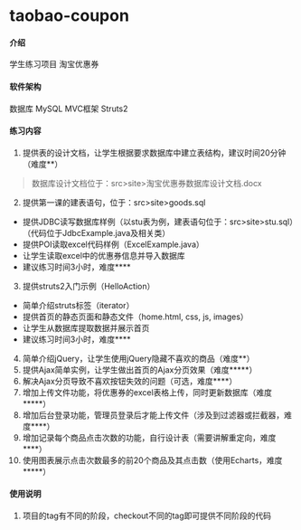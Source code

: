 # taobao-coupon

#### 介绍
学生练习项目
淘宝优惠券

#### 软件架构
数据库 MySQL
MVC框架 Struts2

#### 练习内容

1. 提供表的设计文档，让学生根据要求数据库中建立表结构，建议时间20分钟（难度**）
> 数据库设计文档位于：src>site>淘宝优惠券数据库设计文档.docx

2. 提供第一课的建表语句，位于：src>site>goods.sql
- 提供JDBC读写数据库样例（以stu表为例，建表语句位于：src>site>stu.sql）（代码位于JdbcExample.java及相关类）
- 提供POI读取excel代码样例（ExcelExample.java）
- 让学生读取excel中的优惠券信息并导入数据库
- 建议练习时间3小时，难度****

3. 提供struts2入门示例（HelloAction）
- 简单介绍struts标签（iterator）
- 提供首页的静态页面和静态文件（home.html, css, js, images）
- 让学生从数据库提取数据并展示首页
- 建议练习时间3小时，难度****

4. 简单介绍jQuery，让学生使用jQuery隐藏不喜欢的商品（难度**）
5. 提供Ajax简单实例，让学生做出首页的Ajax分页效果（难度*****）
6. 解决Ajax分页导致不喜欢按钮失效的问题（可选，难度****）
7. 增加上传文件功能，将优惠券的excel表格上传，同时更新数据库（难度*****）
8. 增加后台登录功能，管理员登录后才能上传文件（涉及到过滤器或拦截器，难度****）
9. 增加记录每个商品点击次数的功能，自行设计表（需要讲解重定向，难度****）
10. 使用图表展示点击次数最多的前20个商品及其点击数（使用Echarts，难度*****）


#### 使用说明

1. 项目的tag有不同的阶段，checkout不同的tag即可提供不同阶段的代码
